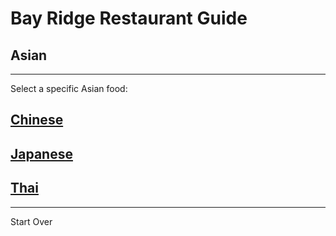 # Bay Ridge Restaurant Guide
## Asian
---
Select a specific Asian food:
## [Chinese](https://www.pandabrooklyn.com/)
## [Japanese](http://www.brsushi.com/)
## [Thai](http://glowthai.com/)
---
Start Over